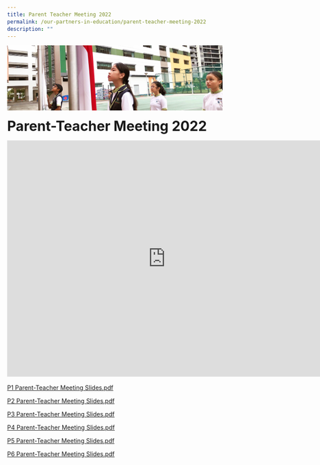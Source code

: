 ```yaml
---
title: Parent Teacher Meeting 2022
permalink: /our-partners-in-education/parent-teacher-meeting-2022
description: ""
---
```

![](/images/sub-banner.jpg)

**<font size=6>Parent-Teacher Meeting 2022</font>**

<iframe width="739" height="552" src="https://www.youtube.com/embed/Zs-6-konfv0" title="PTM 1 2022 Principal's Address" frameborder="0" allow="accelerometer; autoplay; clipboard-write; encrypted-media; gyroscope; picture-in-picture" allowfullscreen></iframe>

[P1 Parent-Teacher Meeting Slides.pdf](/files/P1%20Slides.pdf)

[P2 Parent-Teacher Meeting Slides.pdf](/files/P2%20Slides.pdf)

[P3 Parent-Teacher Meeting Slides.pdf](/files/P3%20Slides.pdf)

[P4 Parent-Teacher Meeting Slides.pdf](/files/P4%20Slides.pdf)

[P5 Parent-Teacher Meeting Slides.pdf](/files/P5%20Slides.pdf)

[P6 Parent-Teacher Meeting Slides.pdf](/files/P6%20Slides.pdf)